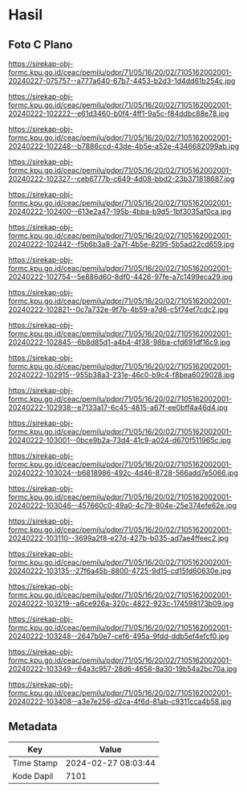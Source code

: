 # Hasil

## Foto C Plano

https://sirekap-obj-formc.kpu.go.id/ceac/pemilu/pdpr/71/05/16/20/02/7105162002001-20240227-075757--a777a640-67b7-4453-b2d3-1d4dd61b254c.jpg

https://sirekap-obj-formc.kpu.go.id/ceac/pemilu/pdpr/71/05/16/20/02/7105162002001-20240222-102222--e61d3460-b0f4-4ff1-9a5c-f84ddbc88e78.jpg

https://sirekap-obj-formc.kpu.go.id/ceac/pemilu/pdpr/71/05/16/20/02/7105162002001-20240222-102248--b7886ccd-43de-4b5e-a52e-4346682099ab.jpg

https://sirekap-obj-formc.kpu.go.id/ceac/pemilu/pdpr/71/05/16/20/02/7105162002001-20240222-102327--ceb6777b-c649-4d08-bbd2-23b371818687.jpg

https://sirekap-obj-formc.kpu.go.id/ceac/pemilu/pdpr/71/05/16/20/02/7105162002001-20240222-102400--613e2a47-195b-4bba-b9d5-1bf3035af0ca.jpg

https://sirekap-obj-formc.kpu.go.id/ceac/pemilu/pdpr/71/05/16/20/02/7105162002001-20240222-102442--f5b6b3a8-2a7f-4b5e-8295-5b5ad22cd659.jpg

https://sirekap-obj-formc.kpu.go.id/ceac/pemilu/pdpr/71/05/16/20/02/7105162002001-20240222-102754--5e886d60-8df0-4426-97fe-a7c1499eca29.jpg

https://sirekap-obj-formc.kpu.go.id/ceac/pemilu/pdpr/71/05/16/20/02/7105162002001-20240222-102821--0c7a732e-9f7b-4b59-a7d6-c5f74ef7cdc2.jpg

https://sirekap-obj-formc.kpu.go.id/ceac/pemilu/pdpr/71/05/16/20/02/7105162002001-20240222-102845--6b8d85d1-a4b4-4f38-98ba-cfd691df16c9.jpg

https://sirekap-obj-formc.kpu.go.id/ceac/pemilu/pdpr/71/05/16/20/02/7105162002001-20240222-102915--955b38a3-231e-46c0-b9c4-f8bea6029028.jpg

https://sirekap-obj-formc.kpu.go.id/ceac/pemilu/pdpr/71/05/16/20/02/7105162002001-20240222-102938--e7133a17-6c45-4815-a67f-ee0bff4a46d4.jpg

https://sirekap-obj-formc.kpu.go.id/ceac/pemilu/pdpr/71/05/16/20/02/7105162002001-20240222-103001--0bce9b2a-73d4-41c9-a024-d670f511965c.jpg

https://sirekap-obj-formc.kpu.go.id/ceac/pemilu/pdpr/71/05/16/20/02/7105162002001-20240222-103024--b6818986-492c-4d46-8728-566add7e5066.jpg

https://sirekap-obj-formc.kpu.go.id/ceac/pemilu/pdpr/71/05/16/20/02/7105162002001-20240222-103046--457660c0-49a0-4c79-804e-25e374efe62e.jpg

https://sirekap-obj-formc.kpu.go.id/ceac/pemilu/pdpr/71/05/16/20/02/7105162002001-20240222-103110--3699a2f8-e27d-427b-b035-ad7ae4ffeec2.jpg

https://sirekap-obj-formc.kpu.go.id/ceac/pemilu/pdpr/71/05/16/20/02/7105162002001-20240222-103135--27f6a45b-8800-4725-9d15-cd15fd60630e.jpg

https://sirekap-obj-formc.kpu.go.id/ceac/pemilu/pdpr/71/05/16/20/02/7105162002001-20240222-103219--a6ce926a-320c-4822-923c-174598173b09.jpg

https://sirekap-obj-formc.kpu.go.id/ceac/pemilu/pdpr/71/05/16/20/02/7105162002001-20240222-103248--2647b0e7-cef6-495a-9fdd-ddb5ef4efcf0.jpg

https://sirekap-obj-formc.kpu.go.id/ceac/pemilu/pdpr/71/05/16/20/02/7105162002001-20240222-103349--64a3c957-28d6-4658-8a30-19b54a2bc70a.jpg

https://sirekap-obj-formc.kpu.go.id/ceac/pemilu/pdpr/71/05/16/20/02/7105162002001-20240222-103408--a3e7e256-d2ca-4f6d-81ab-c9311cca4b58.jpg


## Metadata

| Key        | Value               |
| ---------- | ------------------- |
| Time Stamp | 2024-02-27 08:03:44 |
| Kode Dapil | 7101                |



